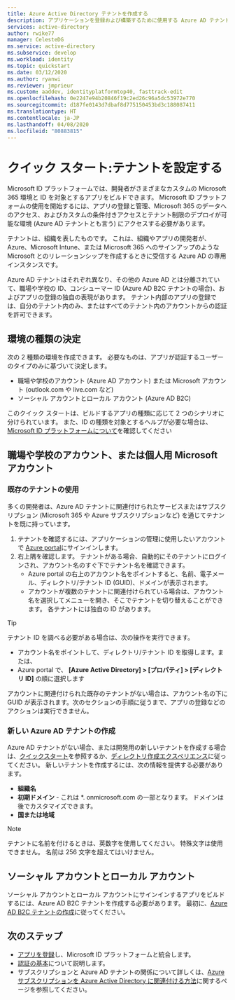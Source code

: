 ```yaml
---
title: Azure Active Directory テナントを作成する
description: アプリケーションを登録および構築するために使用する Azure AD テナントを作成する方法について説明します。
services: active-directory
author: rwike77
manager: CelesteDG
ms.service: active-directory
ms.subservice: develop
ms.workload: identity
ms.topic: quickstart
ms.date: 03/12/2020
ms.author: ryanwi
ms.reviewer: jmprieur
ms.custom: aaddev, identityplatformtop40, fasttrack-edit
ms.openlocfilehash: 0e2247e94b20846f19c2ed26c96a5dc53972e770
ms.sourcegitcommit: d187fe0143d7dbaf8d775150453bd3c188087411
ms.translationtype: HT
ms.contentlocale: ja-JP
ms.lasthandoff: 04/08/2020
ms.locfileid: "80883815"
---
```

# <a name="quickstart-set-up-a-tenant"></a>クイック スタート:テナントを設定する

Microsoft ID プラットフォームでは、開発者がさまざまなカスタムの Microsoft 365 環境と ID を対象とするアプリをビルドできます。 Microsoft ID プラットフォームの使用を開始するには、アプリの登録と管理、Microsoft 365 のデータへのアクセス、およびカスタムの条件付きアクセスとテナント制限のデプロイが可能な環境 (Azure AD テナントとも言う) にアクセスする必要があります。

テナントは、組織を表したものです。 これは、組織やアプリの開発者が、Azure、Microsoft Intune、または Microsoft 365 へのサインアップのような Microsoft とのリレーションシップを作成するときに受信する Azure AD の専用インスタンスです。

Azure AD テナントはそれぞれ異なり、その他の Azure AD とは分離されていて、職場や学校の ID、コンシューマー ID (Azure AD B2C テナントの場合)、およびアプリの登録の独自の表現があります。 テナント内部のアプリの登録では、自分のテナント内のみ、またはすべてのテナント内のアカウントからの認証を許可できます。

## <a name="determining-environment-type"></a>環境の種類の決定

次の 2 種類の環境を作成できます。 必要なものは、アプリが認証するユーザーのタイプのみに基づいて決定します。

* 職場や学校のアカウント (Azure AD アカウント) または Microsoft アカウント (outlook.com や live.com など)
* ソーシャル アカウントとローカル アカウント (Azure AD B2C)

このクイック スタートは、ビルドするアプリの種類に応じて 2 つのシナリオに分けられています。 また、ID の種類を対象とするヘルプが必要な場合は、[Microsoft ID プラットフォームについて](about-microsoft-identity-platform.md)を確認してください

## <a name="work-and-school-accounts-or-personal-microsoft-accounts"></a>職場や学校のアカウント、または個人用 Microsoft アカウント

### <a name="use-an-existing-tenant"></a>既存のテナントの使用

多くの開発者は、Azure AD テナントに関連付けられたサービスまたはサブスクリプション (Microsoft 365 や Azure サブスクリプションなど) を通じてテナントを既に持っています。

1. テナントを確認するには、アプリケーションの管理に使用したいアカウントで [Azure portal](https://portal.azure.com)にサインインします。
1. 右上隅を確認します。 テナントがある場合、自動的にそのテナントにログインされ、アカウント名のすぐ下でテナント名を確認できます。
   * Azure portal の右上のアカウント名をポイントすると、名前、電子メール、ディレクトリ/テナント ID (GUID)、ドメインが表示されます。
   * アカウントが複数のテナントに関連付けられている場合は、アカウント名を選択してメニューを開き、そこでテナントを切り替えることができます。 各テナントには独自の ID があります。

> [!TIP]
> テナント ID を調べる必要がある場合は、次の操作を実行できます。
> * アカウント名をポイントして、ディレクトリ/テナント ID を取得します。または、
> * Azure portal で、 **[Azure Active Directory] > [プロパティ] > [ディレクトリ ID]** の順に選択します

アカウントに関連付けられた既存のテナントがない場合は、アカウント名の下に GUID が表示されます。次のセクションの手順に従うまで、アプリの登録などのアクションは実行できません。

### <a name="create-a-new-azure-ad-tenant"></a>新しい Azure AD テナントの作成

Azure AD テナントがない場合、または開発用の新しいテナントを作成する場合は、[クイックスタート](../fundamentals/active-directory-access-create-new-tenant.md)を参照するか、[ディレクトリ作成エクスペリエンス](https://portal.azure.com/#create/Microsoft.AzureActiveDirectory)に従ってください。 新しいテナントを作成するには、次の情報を提供する必要があります。

- **組織名**
- **初期ドメイン** - これは *. onmicrosoft.com の一部となります。 ドメインは後でカスタマイズできます。
- **国または地域**

> [!NOTE]
> テナントに名前を付けるときは、英数字を使用してください。 特殊文字は使用できません。 名前は 256 文字を超えてはいけません。

## <a name="social-and-local-accounts"></a>ソーシャル アカウントとローカル アカウント

ソーシャル アカウントとローカル アカウントにサインインするアプリをビルドするには、Azure AD B2C テナントを作成する必要があります。 最初に、[Azure AD B2C テナントの作成](../../active-directory-b2c/tutorial-create-tenant.md)に従ってください。

## <a name="next-steps"></a>次のステップ

* [アプリを登録](quickstart-register-app.md)し、Microsoft ID プラットフォームと統合します。 
* [認証の基本](authentication-scenarios.md)について説明します。
* サブスクリプションと Azure AD テナントの関係について詳しくは、[Azure サブスクリプションを Azure Active Directory に関連付ける方法](../fundamentals/active-directory-how-subscriptions-associated-directory.md)に関するページを参照してください。
